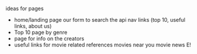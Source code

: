 ideas for pages
- home/landing page
	our form to search the api
	nav links (top 10, useful links, about us)
- Top 10 page by genre
- page for info on the creators 
- useful links for movie related references
	movies near you
	movie news E!
